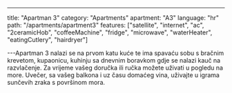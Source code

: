 ---

title: "Apartman 3"
category: "Apartments"
apartment: "A3"
language: "hr"
path: "/apartments/apartment3"
features: ["satellite",
"internet",
"ac",
"2ceramicHob",
"coffeeMachine",
"fridge",
"microwave",
"waterHeater",
"eatingCutlery",
"hairdryer"]

---Apartman 3 nalazi se na prvom katu kuće te ima spavaću sobu s bračnim krevetom, kupaonicu, kuhinju sa dnevnim boravkom gdje se nalazi kauč na razvlačenje. Za vrijeme vašeg doručka ili ručka možete uživati u pogledu na more. Uvečer, sa vašeg balkona i uz času domaćeg vina, uživajte u igrama sunčevih zraka s površinom mora.
